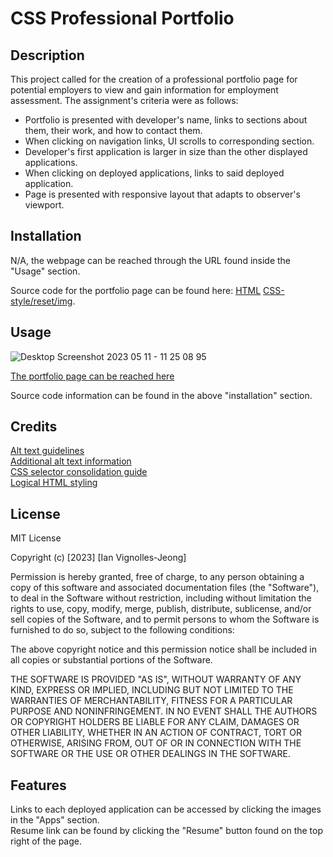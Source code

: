 # CSS Professional Portfolio

## Description

This project called for the creation of a professional portfolio page for potential employers to view and gain information for employment assessment. The assignment's criteria were as follows: 

- Portfolio is presented with developer's name, links to sections about them, their work, and how to contact them.
- When clicking on navigation links, UI scrolls to corresponding section.
- Developer's first application is larger in size than the other displayed applications.
- When clicking on deployed applications, links to said deployed application.
- Page is presented with responsive layout that adapts to observer's viewport.

## Installation

N/A, the webpage can be reached through the URL found inside the "Usage" section.

Source code for the portfolio page can be found here: [HTML](https://github.com/IVignollesJeong/professional-portfolio-iv/blob/main/index.htm) [CSS-style/reset/img](https://github.com/IVignollesJeong/professional-portfolio-iv/tree/main/assets).

## Usage

![Desktop Screenshot 2023 05 11 - 11 25 08 95](https://github.com/IVignollesJeong/professional-portfolio-iv/assets/131202032/2e9f9c81-b7e8-4126-a177-f942b214644c)


[The portfolio page can be reached here](https://ivignollesjeong.github.io/weekly-challenge-1/)

Source code information can be found in the above "installation" section.

## Credits

[Alt text guidelines](https://blog.hubspot.com/marketing/image-alt-text) </br>
[Additional alt text information](https://www.hmc.edu/communications/accessibility-resources/alt-decision-tree-alternative-text-guide/) </br>
[CSS selector consolidation guide](https://www.w3schools.com/css/css_selectors.asp#:~:text=To%20group%20selectors%2C%20separate%20each%20selector%20with%20a%20comma.) </br>
[Logical HTML styling](https://www.yourhtmlsource.com/accessibility/logicalstyle.html)

## License

MIT License

Copyright (c) [2023] [Ian Vignolles-Jeong]

Permission is hereby granted, free of charge, to any person obtaining a copy
of this software and associated documentation files (the "Software"), to deal
in the Software without restriction, including without limitation the rights
to use, copy, modify, merge, publish, distribute, sublicense, and/or sell
copies of the Software, and to permit persons to whom the Software is
furnished to do so, subject to the following conditions:

The above copyright notice and this permission notice shall be included in all
copies or substantial portions of the Software.

THE SOFTWARE IS PROVIDED "AS IS", WITHOUT WARRANTY OF ANY KIND, EXPRESS OR
IMPLIED, INCLUDING BUT NOT LIMITED TO THE WARRANTIES OF MERCHANTABILITY,
FITNESS FOR A PARTICULAR PURPOSE AND NONINFRINGEMENT. IN NO EVENT SHALL THE
AUTHORS OR COPYRIGHT HOLDERS BE LIABLE FOR ANY CLAIM, DAMAGES OR OTHER
LIABILITY, WHETHER IN AN ACTION OF CONTRACT, TORT OR OTHERWISE, ARISING FROM,
OUT OF OR IN CONNECTION WITH THE SOFTWARE OR THE USE OR OTHER DEALINGS IN THE
SOFTWARE.

## Features

Links to each deployed application can be accessed by clicking the images in the "Apps" section. </br>
Resume link can be found by clicking the "Resume" button found on the top right of the page. 
